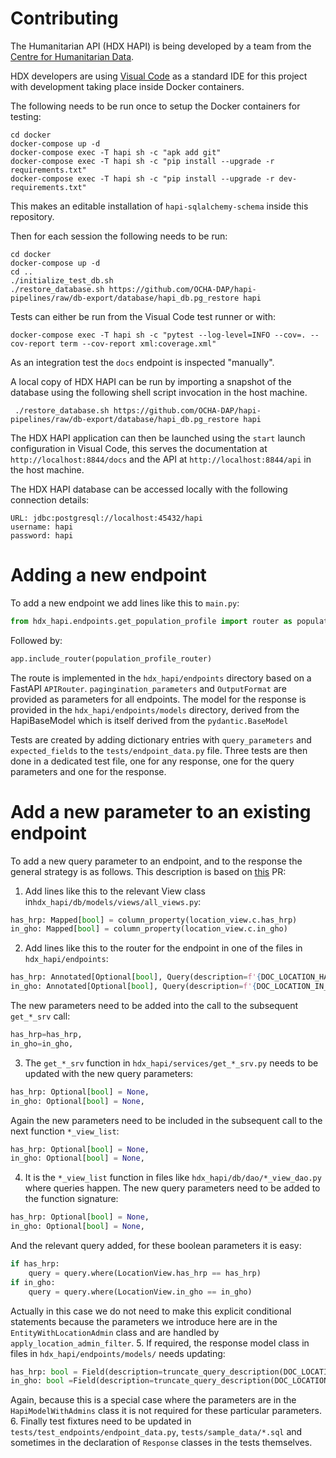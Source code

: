 # Contributing 

The Humanitarian API (HDX HAPI) is being developed by a team from the [Centre for Humanitarian Data](https://centre.humdata.org/).

HDX developers are using [Visual Code](https://code.visualstudio.com/) as a standard IDE for this project with development taking place inside Docker containers.

The following needs to be run once to setup the Docker containers for testing:

```shell
cd docker
docker-compose up -d
docker-compose exec -T hapi sh -c "apk add git"
docker-compose exec -T hapi sh -c "pip install --upgrade -r requirements.txt"
docker-compose exec -T hapi sh -c "pip install --upgrade -r dev-requirements.txt"
```
This makes an editable installation of `hapi-sqlalchemy-schema` inside this repository.

Then for each session the following needs to be run:
```shell
cd docker
docker-compose up -d
cd ..
./initialize_test_db.sh
./restore_database.sh https://github.com/OCHA-DAP/hapi-pipelines/raw/db-export/database/hapi_db.pg_restore hapi
```



Tests can either be run from the Visual Code test runner or with:

```shell
docker-compose exec -T hapi sh -c "pytest --log-level=INFO --cov=. --cov-report term --cov-report xml:coverage.xml"
```

As an integration test the `docs` endpoint is inspected "manually".

A local copy of HDX HAPI can be run by importing a snapshot of the database using the following shell script invocation in the host machine.

```shell
 ./restore_database.sh https://github.com/OCHA-DAP/hapi-pipelines/raw/db-export/database/hapi_db.pg_restore hapi
```

The HDX HAPI application can then be launched using the `start` launch configuration in Visual Code, this serves the documentation at `http://localhost:8844/docs` and the API at `http://localhost:8844/api` in the host machine.

The HDX HAPI database can be accessed locally with the following connection details: 

```
URL: jdbc:postgresql://localhost:45432/hapi
username: hapi
password: hapi
```

# Adding a new endpoint

To add a new endpoint we add lines like this to `main.py`:
```python
from hdx_hapi.endpoints.get_population_profile import router as population_profile_router  # noqa
```

Followed by:
```python
app.include_router(population_profile_router)
```

The route is implemented in the `hdx_hapi/endpoints` directory based on a FastAPI `APIRouter`. `pagingination_parameters` and `OutputFormat` are provided as parameters for all endpoints. The model for the response is provided in the `hdx_hapi/endpoints/models` directory, derived from the HapiBaseModel which is itself derived from the `pydantic.BaseModel`

Tests are created by adding dictionary entries with `query_parameters` and `expected_fields` to the `tests/endpoint_data.py` file. Three tests are then done in a dedicated test file, one for any response, one for the query parameters and one for the response.

# Add a new parameter to an existing endpoint

To add a new query parameter to an endpoint, and to the response the general strategy is as follows. This description is based on [this](https://github.com/OCHA-DAP/hdx-hapi/pull/184) PR:

1. Add lines like this to the relevant View class in`hdx_hapi/db/models/views/all_views.py`:
```python
has_hrp: Mapped[bool] = column_property(location_view.c.has_hrp)
in_gho: Mapped[bool] = column_property(location_view.c.in_gho)
```
2. Add lines like this to the router for the endpoint in one of the files in `hdx_hapi/endpoints`:
```python
has_hrp: Annotated[Optional[bool], Query(description=f'{DOC_LOCATION_HAS_HRP}')] = None,
in_gho: Annotated[Optional[bool], Query(description=f'{DOC_LOCATION_IN_GHO}')] = None,
```
The new parameters need to be added into the call to the subsequent `get_*_srv` call:
```python
has_hrp=has_hrp,
in_gho=in_gho,
```
3. The `get_*_srv` function in `hdx_hapi/services/get_*_srv.py` needs to be updated with the new query parameters:
```python
has_hrp: Optional[bool] = None,
in_gho: Optional[bool] = None,
```
Again the new parameters need to be included in the subsequent call to the next function `*_view_list`:
```python
has_hrp: Optional[bool] = None,
in_gho: Optional[bool] = None,
```
4. It is the `*_view_list` function in files like `hdx_hapi/db/dao/*_view_dao.py` where queries happen. The new query parameters need to be added to the function signature:
```python
has_hrp: Optional[bool] = None,
in_gho: Optional[bool] = None,
```
And the relevant query added, for these boolean parameters it is easy:
```python
if has_hrp:
    query = query.where(LocationView.has_hrp == has_hrp)
if in_gho:
    query = query.where(LocationView.in_gho == in_gho)
```
Actually in this case we do not need to make this explicit conditional statements because the parameters we introduce here are in the `EntityWithLocationAdmin` class and are handled by `apply_location_admin_filter`.
5. If required, the response model class in files in `hdx_hapi/endpoints/models/` needs updating:
```python
has_hrp: bool = Field(description=truncate_query_description(DOC_LOCATION_HAS_HRP))
in_gho: bool =Field(description=truncate_query_description(DOC_LOCATION_IN_GHO))
```
Again, because this is a special case where the parameters are in the `HapiModelWithAdmins` class it is not required for these particular parameters.
6. Finally test fixtures need to be updated in `tests/test_endpoints/endpoint_data.py`, `tests/sample_data/*.sql` and sometimes in the declaration of `Response` classes in the tests themselves.